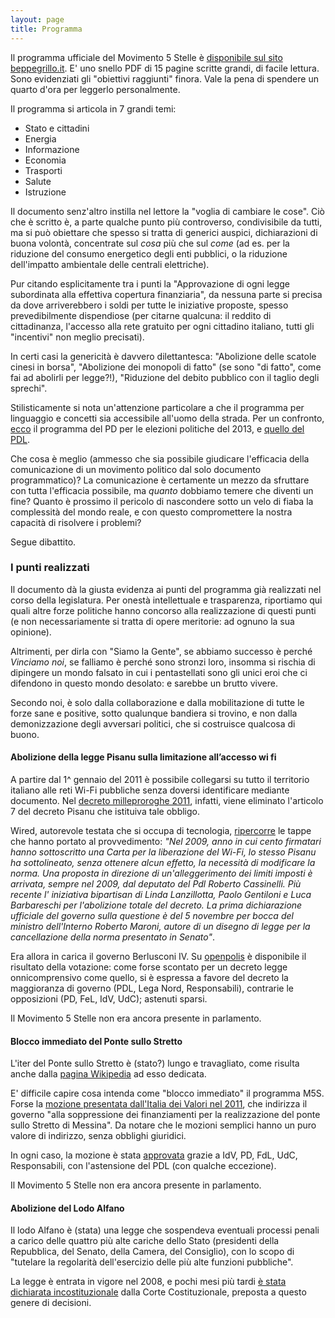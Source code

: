 ```yaml
---
layout: page
title: Programma
---
```


Il programma ufficiale del Movimento 5 Stelle è [disponibile sul sito beppegrillo.it](http://www.beppegrillo.it/iniziative/movimentocinquestelle/Programma-Movimento-5-Stelle.pdf). E' uno snello PDF di 15 pagine scritte grandi, di facile lettura. Sono evidenziati gli "obiettivi raggiunti" finora. Vale la pena di spendere un quarto d'ora per leggerlo personalmente.

Il programma si articola in 7 grandi temi:

- Stato e cittadini
- Energia
- Informazione
- Economia
- Trasporti
- Salute
- Istruzione

Il documento senz'altro instilla nel lettore la "voglia di cambiare le cose". Ciò che è scritto è, a parte qualche punto più controverso, condivisibile da tutti, ma si può obiettare che spesso si tratta di generici auspici, dichiarazioni di buona volontà, concentrate sul _cosa_ più che sul _come_ (ad es. per la riduzione del consumo energetico degli enti pubblici, o la riduzione dell'impatto ambientale delle centrali elettriche).

Pur citando esplicitamente tra i punti la "Approvazione di ogni legge subordinata alla effettiva copertura finanziaria", da nessuna parte si precisa da dove arriverebbero i soldi per tutte le iniziative proposte, spesso prevedibilmente dispendiose (per citarne qualcuna: il reddito di cittadinanza, l'accesso alla rete gratuito per ogni cittadino italiano, tutti gli "incentivi" non meglio precisati).

In certi casi la genericità è davvero dilettantesca: "Abolizione delle scatole cinesi in borsa", "Abolizione dei monopoli di fatto" (se sono "di fatto", come fai ad abolirli per legge?!), "Riduzione del debito pubblico con il taglio degli sprechi".

Stilisticamente si nota un'attenzione particolare a che il programma per linguaggio e concetti sia accessibile all'uomo della strada. Per un confronto, [ecco](http://www.partitodemocratico.it/doc/248839/il-nostro-programma.htm) il programma del PD per le elezioni politiche del 2013, e [quello del PDL](http://www.pdl.it/speciali/programma-elettorale-2013.pdf).

Che cosa è meglio (ammesso che sia possibile giudicare l'efficacia della comunicazione di un movimento politico dal solo documento programmatico)? La comunicazione è certamente un mezzo da sfruttare con tutta l'efficacia possibile, ma _quanto_ dobbiamo temere che diventi un fine? Quanto è prossimo il pericolo di nascondere sotto un velo di fiaba la complessità del mondo reale, e con questo compromettere la nostra capacità di risolvere i problemi?

Segue dibattito.


### I punti realizzati

Il documento dà la giusta evidenza ai punti del programma già realizzati nel corso della legislatura. Per onestà intellettuale e trasparenza, riportiamo qui quali altre forze politiche hanno concorso alla realizzazione di questi punti (e non necessariamente si tratta di opere meritorie: ad ognuno la sua opinione).

Altrimenti, per dirla con "Siamo la Gente", se abbiamo successo è perché _Vinciamo noi_, se falliamo è perché sono stronzi loro, insomma si rischia di dipingere un mondo falsato in cui i pentastellati sono gli unici eroi che ci difendono in questo mondo desolato: e sarebbe un brutto vivere.

Secondo noi, è solo dalla collaborazione e dalla mobilitazione di tutte le forze sane e positive, sotto qualunque bandiera si trovino, e non dalla demonizzazione degli avversari politici, che si costruisce qualcosa di buono.


#### Abolizione della legge Pisanu sulla limitazione all’accesso wi fi
A partire dal 1^ gennaio del 2011 è possibile collegarsi su tutto il territorio italiano alle reti Wi-Fi pubbliche senza doversi identificare mediante documento. Nel [decreto milleproroghe 2011](http://www.gazzettaufficiale.it/gunewsletter/dettaglio.jsp?service=1&datagu=2011-02-26&task=dettaglio&numgu=47&redaz=11A02788&tmstp=1300194646567), infatti, viene eliminato l'articolo 7 del decreto Pisanu che istituiva tale obbligo.

Wired, autorevole testata che si occupa di tecnologia, [ripercorre](http://daily.wired.it/news/politica/wi-fi-libero-tutti.html) le tappe che hanno portato al provvedimento:
_"Nel 2009, anno in cui cento firmatari hanno sottoscritto una Carta per la liberazione del Wi-Fi, lo stesso Pisanu ha sottolineato, senza ottenere alcun effetto, la necessità di modificare la norma. Una proposta in direzione di un'alleggerimento dei limiti imposti è arrivata, sempre nel 2009, dal deputato del Pdl Roberto Cassinelli. Più recente l' iniziativa bipartisan di Linda Lanzillotta, Paolo Gentiloni e Luca Barbareschi per l'abolizione totale del decreto. La prima dichiarazione ufficiale del governo sulla questione è del 5 novembre per bocca del ministro dell'Interno Roberto Maroni, autore di un disegno di legge per la cancellazione della norma presentato in Senato"_.

Era allora in carica il governo Berlusconi IV. Su [openpolis](http://parlamento16.openpolis.it/votazione/camera/decreto-milleproroghe-ddl-4086-voto-finale/35751) è disponibile il risultato della votazione: come forse scontato per un decreto legge onnicomprensivo come quello, si è espressa a favore del decreto la maggioranza di governo (PDL, Lega Nord, Responsabili), contrarie le opposizioni (PD, FeL, IdV, UdC); astenuti sparsi.

Il Movimento 5 Stelle non era ancora presente in parlamento.


#### Blocco immediato del Ponte sullo Stretto
L'iter del Ponte sullo Stretto è (stato?) lungo e travagliato, come risulta anche dalla [pagina Wikipedia](http://it.wikipedia.org/wiki/Ponte_sullo_Stretto_di_Messina) ad esso dedicata.

E' difficile capire cosa intenda come "blocco immediato" il programma M5S. Forse la [mozione presentata dall'Italia dei Valori nel 2011](http://banchedati.camera.it/sindacatoispettivo_16/showXhtml.Asp?idAtto=43719&stile=6&highLight=1), che indirizza il governo "alla soppressione dei finanziamenti per la realizzazione del ponte sullo Stretto di Messina".  Da notare che le mozioni semplici hanno un puro valore di indirizzo, senza obblighi giuridici.

In ogni caso, la mozione è stata [approvata](http://parlamento16.openpolis.it/votazione/index/id/37514/sf_highlight/1+713) grazie a IdV, PD, FdL, UdC, Responsabili, con l'astensione del PDL (con qualche eccezione).

Il Movimento 5 Stelle non era ancora presente in parlamento.


#### Abolizione del Lodo Alfano
Il lodo Alfano è (stata) una legge che sospendeva eventuali processi penali a carico delle quattro più alte cariche dello Stato (presidenti della Repubblica, del Senato, della Camera, del Consiglio), con lo scopo di "tutelare la regolarità dell'esercizio delle più alte funzioni pubbliche". 

La legge è entrata in vigore nel 2008, e pochi mesi più tardi [è stata dichiarata incostituzionale](http://www.giurcost.org/decisioni/2009/0262s-09.html) dalla Corte Costituzionale, preposta a questo genere di decisioni.


